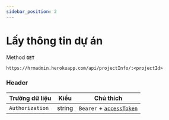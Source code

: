 ```yaml
---
sidebar_position: 2
---
```


# Lấy thông tin dự án

Method **`GET`**

```shell
https://hrmadmin.herokuapp.com/api/projectInfo/:<projectId>
```


### Header

| Trường dữ liệu  | Kiểu   | Chú thích                                   |
| --------------- | ------ | ------------------------------------------- |
| `Authorization` | string | `Bearer` + [`accessToken`](access-token.md) |

